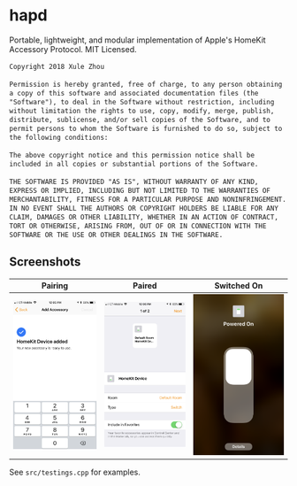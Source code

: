hapd
====

Portable, lightweight, and modular implementation of Apple's HomeKit Accessory Protocol. MIT Licensed.

    Copyright 2018 Xule Zhou

    Permission is hereby granted, free of charge, to any person obtaining
    a copy of this software and associated documentation files (the
    "Software"), to deal in the Software without restriction, including
    without limitation the rights to use, copy, modify, merge, publish,
    distribute, sublicense, and/or sell copies of the Software, and to
    permit persons to whom the Software is furnished to do so, subject to
    the following conditions:
    
    The above copyright notice and this permission notice shall be
    included in all copies or substantial portions of the Software.
    
    THE SOFTWARE IS PROVIDED "AS IS", WITHOUT WARRANTY OF ANY KIND,
    EXPRESS OR IMPLIED, INCLUDING BUT NOT LIMITED TO THE WARRANTIES OF
    MERCHANTABILITY, FITNESS FOR A PARTICULAR PURPOSE AND NONINFRINGEMENT.
    IN NO EVENT SHALL THE AUTHORS OR COPYRIGHT HOLDERS BE LIABLE FOR ANY
    CLAIM, DAMAGES OR OTHER LIABILITY, WHETHER IN AN ACTION OF CONTRACT,
    TORT OR OTHERWISE, ARISING FROM, OUT OF OR IN CONNECTION WITH THE
    SOFTWARE OR THE USE OR OTHER DEALINGS IN THE SOFTWARE.
    
## Screenshots

Pairing                  | Paired                   | Switched On
:-----------------------:|:------------------------:|:-----------------------:
![](misc/snapshot_1.png) | ![](misc/snapshot_2.png) | ![](misc/snapshot_3.png)

See `src/testings.cpp` for examples.
